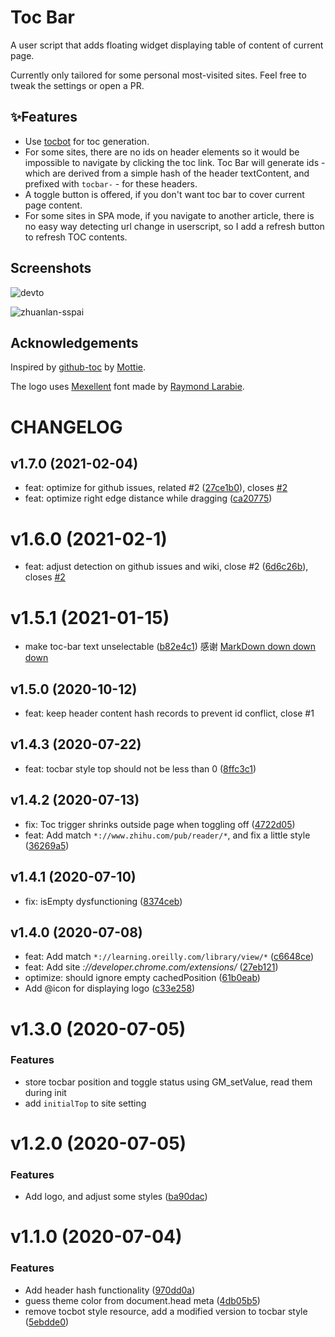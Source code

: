 # Toc Bar

A user script that adds floating widget displaying table of content of current page.

Currently only tailored for some personal most-visited sites. Feel free to tweak the settings or open a PR.

## ✨Features

- Use [tocbot](https://tscanlin.github.io/tocbot) for toc generation.
- For some sites, there are no ids on header elements so it would be impossible to navigate by clicking the toc link. Toc Bar will generate ids - which are derived from a simple hash of the header textContent, and prefixed with `tocbar-` - for these headers.
- A toggle button is offered, if you don't want toc bar to cover current page content.
- For some sites in SPA mode, if you navigate to another article, there is no easy way detecting url change in userscript, so I add a refresh button to refresh TOC contents.

## Screenshots

![devto](https://raw.githubusercontent.com/hikerpig/toc-bar-userscript/master/images/screenshot-2.png)

![zhuanlan-sspai](https://raw.githubusercontent.com/hikerpig/toc-bar-userscript/master/images/screenshot-1.jpg)


## Acknowledgements

Inspired by [github-toc](https://github.com/Mottie/GitHub-userscripts/blob/master/github-toc.user.js) by [Mottie](https://github.com/Mottie).

The logo uses [Mexellent](https://www.1001fonts.com/mexcellent-font.html) font made by [Raymond Larabie](https://www.1001fonts.com/users/typodermic/).

# CHANGELOG

## v1.7.0 (2021-02-04)

* feat: optimize for github issues, related #2 ([27ce1b0](https://github.com/hikerpig/toc-bar-userscript/commit/27ce1b0)), closes [#2](https://github.com/hikerpig/toc-bar-userscript/issues/2)
* feat: optimize right edge distance while dragging ([ca20775](https://github.com/hikerpig/toc-bar-userscript/commit/ca20775))

# v1.6.0 (2021-02-1)

* feat: adjust detection on github issues and wiki, close #2 ([6d6c26b](https://github.com/hikerpig/toc-bar-userscript/commit/6d6c26b)), closes [#2](https://github.com/hikerpig/toc-bar-userscript/issues/2)

# v1.5.1 (2021-01-15)

- make toc-bar text unselectable ([b82e4c1](https://github.com/hikerpig/toc-bar-userscript/commit/b82e4c1e5085f15d0fdcd07f03eae045f67cec56))
  感谢 [MarkDown down down down](https://greasyfork.org/zh-CN/users/412790-markdown-down-down-down)

## v1.5.0 (2020-10-12)

- feat: keep header content hash records to prevent id conflict, close #1

## v1.4.3 (2020-07-22)

* feat: tocbar style top should not be less than 0 ([8ffc3c1](https://github.com/hikerpig/toc-bar-userscript/commit/8ffc3c1))

## v1.4.2 (2020-07-13)

* fix: Toc trigger shrinks outside page when toggling off ([4722d05](https://github.com/hikerpig/toc-bar-userscript/commit/4722d05))
* feat: Add match `*://www.zhihu.com/pub/reader/*`, and fix a little style ([36269a5](https://github.com/hikerpig/toc-bar-userscript/commit/36269a5))

## v1.4.1 (2020-07-10)

* fix: isEmpty dysfunctioning ([8374ceb](https://github.com/hikerpig/toc-bar-userscript/commit/8374ceb))

## v1.4.0 (2020-07-08)

* feat: Add match `*://learning.oreilly.com/library/view/*` ([c6648ce](https://github.com/hikerpig/toc-bar-userscript/commit/c6648ce))
* feat: Add site *://developer.chrome.com/extensions/* ([27eb121](https://github.com/hikerpig/toc-bar-userscript/commit/27eb121))
* optimize: should ignore empty cachedPosition ([61b0eab](https://github.com/hikerpig/toc-bar-userscript/commit/61b0eab))
* Add @icon for displaying logo ([c33e258](https://github.com/hikerpig/toc-bar-userscript/commit/c33e258))

# v1.3.0 (2020-07-05)

### Features

* store tocbar position and toggle status using GM_setValue, read them during init
* add `initialTop` to site setting

# v1.2.0 (2020-07-05)

### Features

* Add logo, and adjust some styles ([ba90dac](https://github.com/hikerpig/toc-bar-userscript/commit/ba90dac5e46d15701af81ad63c7dfd541a52f0d0))

# v1.1.0 (2020-07-04)

### Features

* Add header hash functionality ([970dd0a](https://github.com/hikerpig/toc-bar-userscript/commit/970dd0a0a1ac837a7f1163c692b8d5f131ca54cb))
* guess theme color from document.head meta ([4db05b5](https://github.com/hikerpig/toc-bar-userscript/commit/4db05b5f2a5611cccbddadf6c3344b3de718f30a))
* remove tocbot style resource, add a modified version to tocbar style ([5ebdde0](https://github.com/hikerpig/toc-bar-userscript/commit/5ebdde0c82ee1234c412b787bac6d985a10d0d98))

